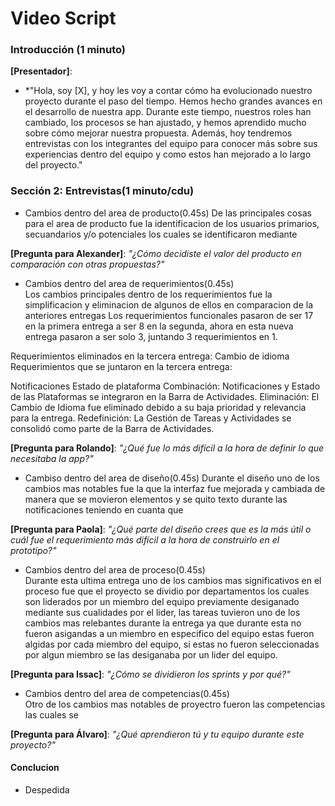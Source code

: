 # Video Script

### **Introducción (1 minuto)**  
**[Presentador]**:  
- *"Hola, soy [X], y hoy les voy a contar cómo ha evolucionado nuestro proyecto durante el paso del tiempo. 
Hemos hecho grandes avances en el desarrollo de nuestra app. Durante este tiempo, nuestros roles han cambiado, los 
procesos se han ajustado, y hemos aprendido mucho sobre cómo mejorar nuestra propuesta. 
Además, hoy tendremos entrevistas con los integrantes del equipo para conocer más sobre sus experiencias dentro del equipo y como estos han mejorado a lo largo del proyecto."

### **Sección 2: Entrevistas(1 minuto/cdu)**  

- Cambios dentro del area de producto(0.45s)
  De las principales cosas para el area de producto fue la identificacion de los usuarios primarios, secuandarios y/o potenciales los cuales se identificaron mediante 


**[Pregunta para Alexander]**: *"¿Cómo decidiste el valor del producto en comparación con otras propuestas?"*

- Cambios dentro del area de requerimientos(0.45s)  
  Los cambios principales dentro de los requerimientos fue la simplificacion y eliminacion de algunos de ellos en comparacion de la anteriores entregas
  Los requerimientos funcionales pasaron de ser 17 en la primera entrega a ser 8 en la segunda, ahora en esta nueva entrega pasaron a ser solo 3, 
  juntando 3 requerimientos en 1.

Requerimientos eliminados en la tercera entrega:
Cambio de idioma
Requerimientos que se juntaron en la tercera entrega:

Notificaciones
Estado de plataforma
Combinación: Notificaciones y Estado de las Plataformas se integraron en la Barra de Actividades.
Eliminación: El Cambio de Idioma fue eliminado debido a su baja prioridad y relevancia para la entrega.
Redefinición: La Gestión de Tareas y Actividades se consolidó como parte de la Barra de Actividades.
    
 
**[Pregunta para Rolando]**: *"¿Qué fue lo más difícil a la hora de definir lo que necesitaba la app?"* 

- Cambiso dentro del area de diseño(0.45s) 
 Durante el diseño uno de los cambios mas notables fue la que la interfaz fue mejorada y cambiada de manera que se movieron elementos y se quito texto durante las notificaciones teniendo en cuanta que 
 
**[Pregunta para Paola]**: *"¿Qué parte del diseño crees que es la más útil o cuál fue el requerimiento más difícil a la hora de construirlo en el prototipo?"*

- Cambios dentro del area de proceso(0.45s)  
 Durante esta ultima entrega uno de los cambios mas significativos en el proceso fue que el proyecto se dividio por departamentos los cuales son liderados por un miembro del equipo
 previamente desiganado mediante sus cualidades por el lider, las tareas tuvieron uno de los cambios mas relebantes durante la entrega ya que durante esta no fueron asigandas 
 a un miembro en especifico del equipo estas fueron algidas por cada miembro del equipo, si estas no fueron seleccionadas por algun miembro se las desiganaba por un lider del equipo.  
 
**[Pregunta para Issac]**: *"¿Cómo se dividieron los sprints y por qué?"*
 
 - Cambios dentro del area de competencias(0.45s)  
   Otro de los cambios mas notables de proyectro fueron las competencias las cuales se 
 
 
**[Pregunta para Álvaro]**: *"¿Qué aprendieron tú y tu equipo durante este proyecto?"*


#### **Conclucion**
- Despedida 





